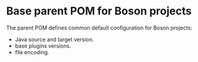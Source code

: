 # Base parent POM for Boson projects

The parent POM defines common default configuration for Boson projects:

- Java source and target version.
- base plugins versions.
- file encoding.
